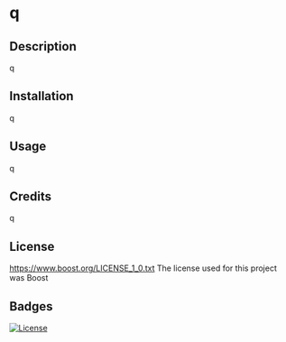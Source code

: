 # q
## Description

q 

## Installation

q

## Usage

q

## Credits

q

## License

https://www.boost.org/LICENSE_1_0.txt The license used for this project was Boost

## Badges

[![License](https://img.shields.io/badge/License-Boost_1.0-lightblue.svg)](https://www.boost.org/LICENSE_1_0.txt)
